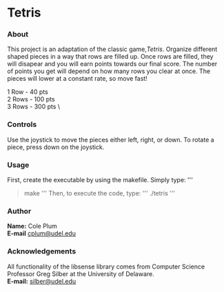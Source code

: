 # Tetris
### About
This project is an adaptation of the classic game,*Tetris*. Organize different shaped pieces in a way that rows are filled up. Once rows are filled, they will disapear and you will earn points towards our final score. The number of points you get will depend on how many rows you clear at once. The pieces will lower at a constant rate, so move fast!

1 Row - 40 pts \
2 Rows - 100 pts \
3 Rows - 300 pts \
### Controls
Use the joystick to move the pieces either left, right, or down. To rotate a piece, press down on the joystick. 

### Usage
First, create the executable by using the makefile. Simply type:
'''
 > make 
'''
Then, to execute the code, type:
''' 
 > ./tetris
'''

### Author
**Name:** Cole Plum \
**E-mail** cplum@udel.edu

### Acknowledgements
All functionality of the libsense library comes from Computer Science Professor Greg Silber at the University of Delaware. \
**E-mail:** silber@udel.edu
